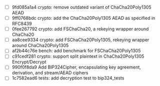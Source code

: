 - [ ] 9fd085a1a4 crypto: remove outdated variant of ChaCha20Poly1305 AEAD
- [ ] 9ff0768bdc crypto: add the ChaCha20Poly1305 AEAD as specified in RFC8439
- [ ] 0fee267792 crypto: add FSChaCha20, a rekeying wrapper around ChaCha20
- [ ] aa8cee9334 crypto: add FSChaCha20Poly1305, rekeying wrapper around ChaCha20Poly1305
- [ ] af2b44c76e bench: add benchmark for FSChaCha20Poly1305
- [ ] c91cedf281 crypto: support split plaintext in ChaCha20Poly1305 Encrypt/Decrypt
- [ ] 990f0f8da9 Add BIP324Cipher, encapsulating key agreement, derivation, and stream/AEAD ciphers
- [ ] 1c7582ead6 tests: add decryption test to bip324_tests
